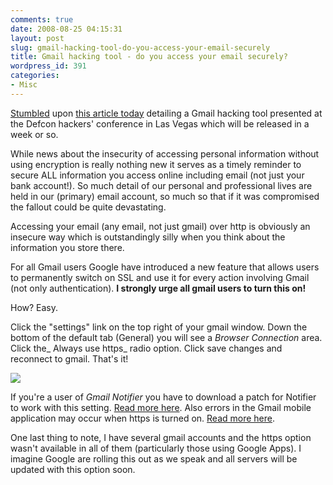 ```yaml
---
comments: true
date: 2008-08-25 04:15:31
layout: post
slug: gmail-hacking-tool-do-you-access-your-email-securely
title: Gmail hacking tool - do you access your email securely?
wordpress_id: 391
categories:
- Misc
---
```


[Stumbled](http://www.stumbleupon.com/) upon [this article today](http://www.hungry-hackers.com/2008/08/gmail-account-hacking-tool.html) detailing a Gmail hacking tool presented at the Defcon hackers' conference in Las Vegas which will be released in a week or so.

While news about the insecurity of accessing personal information without using encryption is really nothing new it serves as a timely reminder to secure ALL information you access online including email (not just your bank account!). So much detail of our personal and professional lives are held in our (primary) email account, so much so that if it was compromised the fallout could be quite devastating. 

Accessing your email (any email, not just gmail) over http is obviously an insecure way which is outstandingly silly when you think about the information you store there.

For all Gmail users Google have introduced a new feature that allows users to permanently switch on SSL and use it for every action involving Gmail (not only authentication). **I strongly urge all gmail users to turn this on!**

How? Easy.

Click the "settings" link on the top right of your gmail window. Down the bottom of the default tab (General) you will see a _Browser Connection_ area. Click the_ Always use https_ radio option. Click save changes and reconnect to gmail. That's it!

[![](http://www.chapter31.com/wp-content/uploads/2008/08/gmail_settings-300x78.png)](http://www.chapter31.com/wp-content/uploads/2008/08/gmail_settings.png)

If you're a user of _Gmail Notifier_ you have to download a patch for Notifier to work with this setting. [Read more here](http://mail.google.com/support/bin/answer.py?answer=9429). Also errors in the Gmail mobile application may occur when https is turned on. [Read more here](http://mail.google.com/support/bin/answer.py?answer=100210).

One last thing to note, I have several gmail accounts and the https option wasn't available in all of them (particularly those using Google Apps). I imagine Google are rolling this out as we speak and all servers will be updated with this option soon.
